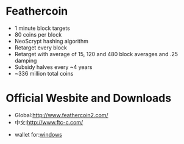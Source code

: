 <h1>Feathercoin</h1>
<ul>
<li>1 minute block targets</li>
<li>80 coins per block</li>
<li>NeoScrypt hashing algorithm</li>
<li>Retarget every block</li>
<li>Retarget with average of 15, 120 and 480 block averages and .25 damping</li>
<li>Subsidy halves every ~4 years</li>
<li>~336 million total coins</li>
</ul>

<h1>Official Wesbite and Downloads</h1>
<p>
<ul>
<li>Global:<a href="http://www.feathercoin2.com/">http://www.feathercoin2.com/</a></li>
<li>中文:<a href="http://www.ftc-c.com/">http://www.ftc-c.com/</a>
</ul>
</p>

<p>
<ul>
<li>wallet for:<a href="http://www.ftc-c.com/pack3/feathercoin-qt.rar/">windows</a></li>
</ul>
</p>

